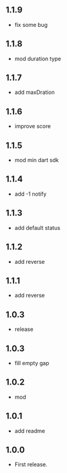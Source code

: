 ## 1.1.9

* fix some bug


## 1.1.8

* mod duration type

## 1.1.7

* add maxDration

## 1.1.6

* improve score

## 1.1.5

* mod min dart sdk

## 1.1.4

* add -1 notify

## 1.1.3

* add default status

## 1.1.2

* add reverse

## 1.1.1

* add reverse

## 1.0.3

* release

## 1.0.3

* fill empty gap

## 1.0.2

* mod

## 1.0.1

* add readme

## 1.0.0

* First release.